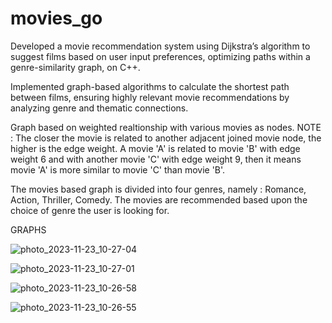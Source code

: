# movies_go
Developed a movie recommendation system using Dijkstra’s algorithm to suggest films based on user input preferences, optimizing paths within a genre-similarity graph, on C++.

Implemented graph-based algorithms to calculate the shortest path between films, ensuring highly relevant movie
recommendations by analyzing genre and thematic connections.

Graph based on weighted realtionship with various movies as nodes.
NOTE : The closer the movie is related to another adjacent joined movie node, the higher is the edge weight. A movie 'A' is related to movie 'B' with edge weight 6 and with another movie 'C' with edge weight 9, then it means movie 'A' is more similar to movie 'C' than movie 'B'.

The movies based graph is divided into four genres, namely : Romance, Action, Thriller, Comedy.
The movies are recommended based upon the choice of genre the user is looking for.

GRAPHS 

![photo_2023-11-23_10-27-04](https://github.com/user-attachments/assets/5b202496-278a-4f21-98d4-de8de36d1955)

![photo_2023-11-23_10-27-01](https://github.com/user-attachments/assets/26979afe-a3e8-4321-8f4d-a53d15c1710e)

![photo_2023-11-23_10-26-58](https://github.com/user-attachments/assets/1ba5bc24-1e9c-4ab0-99ee-7841365dc7a5)

![photo_2023-11-23_10-26-55](https://github.com/user-attachments/assets/7cc6f3c9-aafa-4e03-82d7-7678f77998bb)




